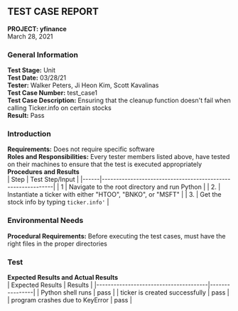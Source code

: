 ## TEST CASE REPORT
**PROJECT: yfinance**<br>
March 28, 2021<br>

### General Information
**Test Stage:** Unit<br>
**Test Date:** 03/28/21<br>
**Tester:** Walker Peters, Ji Heon Kim, Scott Kavalinas<br>
**Test Case Number:** test_case1<br>
**Test Case Description:** Ensuring that the cleanup function doesn't fail when calling Ticker.info on certain stocks<br>
**Result:** Pass<br>

### Introduction
**Requirements:** Does not require specific software<br>
**Roles and Responsibilities:** Every tester members listed above, have tested on their machines to ensure that the test is executed appropriately<br>
**Procedures and Results**<br>
| Step | Test Step/Input                                             |
|------|-------------------------------------------------------------|
| 1    | Navigate to the root directory and run Python               |
| 2.   | Instantiate a ticker with either  "HTOO", "BNKO", or "MSFT" |
| 3.   | Get the stock info by typing `ticker.info'`                 |

### Environmental Needs
**Procedural Requirements:** Before executing the test cases, must have the right files in the proper directories<br>

### Test
**Expected Results and Actual Results**<br>
| Expected Results                      | Results        |
|---------------------------------------|----------------|
| Python shell runs                     | pass           |
| ticker is created successfully        | pass           |
| program crashes due to KeyError       | pass           |
